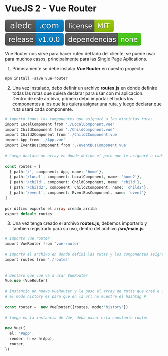 # VueJS 2 - Vue Router

[![aledc.com](https://github.com/aledc7/Scrum-Certification/blob/master/recursos/aledc.com.svg)](https://aledc.com)
[![License](https://github.com/aledc7/Scrum-Certification/blob/master/recursos/mit-license.svg)](https://aledc.com)
[![GitHub release](https://github.com/aledc7/Scrum-Certification/blob/master/recursos/release.svg)](https://aledc.com)
[![Dependencies](https://github.com/aledc7/Scrum-Certification/blob/master/recursos/dependencias-none.svg)](https://aledc.com)

Vue Router nos sirve para hacer ruteo del lado del cliente, se puede usar para muchos casos, principalmente para las Single Page Aplications.    

1. Primeramente se debe instalar __Vue Router__ en nuestro proyecto:   
```php
npm install -save vue-router
````

2. Una vez instalado, debo definir un archivo __routes.js__ en donde definiré todas las rutas que quiera declarar para usar con mi aplicacion.   
Dentro de este archivo, primero debo importar el todos los componentes a los que les quiera asignar una ruta, y luego declarar que ruta usará cada componente.   


```php
# importo todos los componentes que asignaré a las distintas rutas
import LocalComponent from './LocalComponent.vue'
import ChildComponent from './ChildComponent.vue'
import Child2Component from './Child2Component.vue'
import App from './App.vue'
import EventBusComponent from './eventBusComponent.vue'

# Luego declaro un array en donde defino el path que le asignaré a cada componente, luego el componente, y por ultimo el nombre del componente.

const routes = [
  { path:'/', component: App, name: 'home'},
  { path:'/local', component: LocalComponent, name: 'home2'},
  { path:'/child', component: ChildComponent, name: 'child'},
  { path:'/child2', component: Child2Component, name: 'child2'},
  { path:'/event', component: EventBusComponent, name: 'event'}
]

por último exporto el array creado arriba
export default routes

````





3. Una vez tenga creado el archivo __routes.js__, debemos importarlo y tambien registrarlo para su uso, dentro del archivo __/src/main.js__   

```php
# Importo vue router
import VueRouter from 'vue-router'

# Importo el archivo en donde defini las rutas y los componentes asignados a cada una
import routes from './routes'


# Declaro que vue va a usar VueRouter
Vue.use (VueRouter)

# Instancio un nuevo VueRouter y le paso el array de rutas que creé e importé arriba.   
# el modo history es para que en la url no muestre el hashtag #

const router =  new VueRouter({routes, mode:'history'})

# luego en la instancia de Vue, debo pasar esta constante router

new Vue({
  el: '#app',
  render: h => h(App),
  router,
})
````

